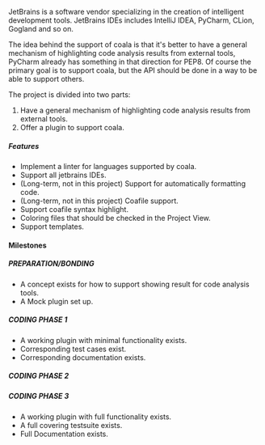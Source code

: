 JetBrains is a software vendor specializing in the creation of intelligent
development tools.
JetBrains IDEs includes IntelliJ IDEA, PyCharm, CLion, Gogland and so on.

The idea behind the support of coala is that it's better to have a general
mechanism of highlighting code analysis results from external tools,
PyCharm already has something in that direction for PEP8.
Of course the primary goal is to support coala, but the API should be done in a
way to be able to support others.

The project is divided into two parts:

1. Have a general mechanism of highlighting code analysis results from external tools.
2. Offer a plugin to support coala.

##### Features

* Implement a linter for languages supported by coala.
* Support all jetbrains IDEs.
* (Long-term, not in this project) Support for automatically formatting code.
* (Long-term, not in this project) Coafile support.
* Support coafile syntax highlight.
* Coloring files that should be checked in the Project View.
* Support templates.

#### Milestones

##### PREPARATION/BONDING

* A concept exists for how to support showing result for code analysis tools.
* A Mock plugin set up.

##### CODING PHASE 1

* A working plugin with minimal functionality exists.
* Corresponding test cases exist.
* Corresponding documentation exists.

##### CODING PHASE 2

##### CODING PHASE 3

* A working plugin with full functionality exists.
* A full covering testsuite exists.
* Full Documentation exists.
